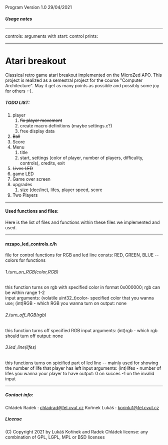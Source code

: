 Program Version 1.0 29/04/2021

##### Usage notes
***************
controls: 
arguments with start: 
control prints: 
***************
# Atari breakout
Classical retro game atari breakout implemented on the MicroZed APO. This project is realized as a semestral project for the course "Computer Architecture". 
May it get as many points as possible and possibly some joy for others :-). 
##### TODO LIST:
1. player
    1. ~~fix player movement~~
    2. create macro definitions (maybe settings.c?)
    3. free display data
2. ~~Ball~~
3. Score
4. Menu
    1. title
    2. start, settings (color of player, number of players, difficulity, controls), credits, exit
5. ~~Lives LED~~
6. game LED
7. Game over screen
8. upgrades
    1. size (dec/inc), lifes, player speed, score
9. Two Players
***************
#### Used functions and files:
Here is the list of files and functions within these files we implemented and used.
***
#### mzapo_led_controls.c/h
file for control functions for RGB and led line
consts: RED, GREEN, BLUE -- colors for functions
###### 1.turn_on_RGB(color,RGB)
this function turns on rgb with specified color in format 0x000000; rgb can be within range 1-2  
input arguments: (volatile uint32_t)color- specified color that you wanna use; (int)RGB - which RGB you wanna turn on
output: none
###### 2.turn_off_RGB(rgb)
this function turns off specified RGB
input arguments: (int)rgb - which rgb should turn off
output: none
###### 3.led_line(lifes)
this functions turns on spicified part of led line -- mainly used for showing the number of life that player has left
input arguments: (int)lifes - number of lifes you wanna your player to have
output: 0 on succes -1 on the invalid input
***

##### Contact info:
Chládek Radek : chladrad@fel.cvut.cz
Kořínek Lukáš : korinlu1@fel.cvut.cz
##### License
(C) Copyright 2021 by Lukáš Kořínek and Radek Chládek
license:  any combination of GPL, LGPL, MPL or BSD licenses
